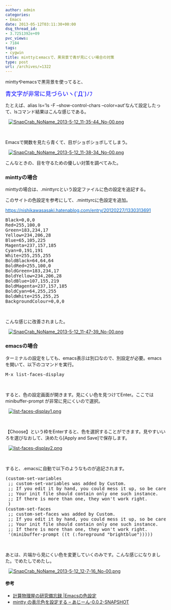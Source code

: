 ```yaml
---
author: admin
categories:
- Emacs
date: 2013-05-12T03:11:30+00:00
dsq_thread_id:
- 3.7251392e+09
pvc_views:
- 7184
tags:
- cygwin
title: minttyとemacsで、黒背景で青が見にくい場合の対策
type: post
url: /archives/=1322
---
```


minttyやemacsで黒背景を使ってると、

<font color="#0000ff" size="4">青文字が非常に見づらいヽ(`Д´)ﾉﾌ</font>

たとえば、alias ls=&#8217;ls -F &#8211;show-control-chars &#8211;color=aut&#8217;なんて設定したって、lsコマンド結果はこんな感じである。

<div style="padding-bottom: 0px; margin: 0px; padding-left: 10px; padding-right: 10px; display: inline; float: none; padding-top: 0px" id="scid:887EC618-8FBE-49a5-A908-2339AF2EC531:4aa5817f-8a43-41e5-8de8-8443b322604a" class="wlWriterEditableSmartContent">
  <a target="_blank" href="https://picasaweb.google.com/111104490436597119823/Futurismo?authkey=Gv1sRgCM-A3fCH6v_BOQ#5876916277104513074"><img style="border: none; padding: 0px; margin: 0px" alt="SnapCrab_NoName_2013-5-12_11-35-44_No-00.png" src="https://lh5.ggpht.com/-74nu9w97j0s/UY8AN3-GkDI/AAAAAAAAARc/M9b-cS5YVAQ/SnapCrab_NoName_2013-5-12_11-35-44_No-00.png" /></a>
</div>

&#160;

Emacsで関数を見たら青くて、目がショボショボしてしまう。

<div style="padding-bottom: 0px; margin: 0px; padding-left: 10px; padding-right: 10px; display: inline; float: none; padding-top: 0px" id="scid:887EC618-8FBE-49a5-A908-2339AF2EC531:cb2d4297-9f60-4719-a4d7-f6544a035b6f" class="wlWriterEditableSmartContent">
  <a target="_blank" href="https://picasaweb.google.com/111104490436597119823/Futurismo?authkey=Gv1sRgCM-A3fCH6v_BOQ#5876916830457784402"><img style="border: none; padding: 0px; margin: 0px" alt="SnapCrab_NoName_2013-5-12_11-38-34_No-00.png" src="https://lh3.ggpht.com/-yKnyycmnto0/UY8AuFXzaFI/AAAAAAAAARw/esGgRLLVrYQ/SnapCrab_NoName_2013-5-12_11-38-34_No-00.png" /></a>
</div>

こんなときの、目を守るための優しい対策を調べてみた。

### minttyの場合

minttyの場合は、.minttyrcという設定ファイルに色の設定を追記する。

このサイトの色設定を参考にして、.minttyrcに色設定を追加。

[<font color="#0066cc">https://nishikawasasaki.hatenablog.com/entry/20120227/1330313691</font>][1]

<div style="padding-bottom: 0px; margin: 0px; padding-left: 0px; padding-right: 0px; display: inline; float: none; padding-top: 0px" id="scid:812469c5-0cb0-4c63-8c15-c81123a09de7:ca21b52a-0103-4f67-af8e-129d554228ce" class="wlWriterEditableSmartContent">
  <pre name="code" class="c">Black=0,0,0
Red=255,100,0
Green=183,234,17
Yellow=234,206,28
Blue=65,105,225
Magenta=237,157,185
Cyan=0,191,191
White=255,255,255
BoldBlack=64,64,64
BoldRed=255,100,0
BoldGreen=183,234,17
BoldYellow=234,206,28
BoldBlue=107,155,219
BoldMagenta=237,157,185
BoldCyan=64,255,255
BoldWhite=255,255,25
BackgroundColour=0,0,0
</pre>
</div>

&#160;

こんな感じに改善されました。

<div style="padding-bottom: 0px; margin: 0px; padding-left: 10px; padding-right: 10px; display: inline; float: none; padding-top: 0px" id="scid:887EC618-8FBE-49a5-A908-2339AF2EC531:749938d5-3970-4f1e-a34c-bc75a22d3ff7" class="wlWriterEditableSmartContent">
  <a target="_blank" href="https://picasaweb.google.com/111104490436597119823/Futurismo?authkey=Gv1sRgCM-A3fCH6v_BOQ#5876924313418569250"><img style="border: none; padding: 0px; margin: 0px" alt="SnapCrab_NoName_2013-5-12_11-47-39_No-00.png" src="https://lh5.ggpht.com/-xMS6DGYdnUw/UY8HhpkrliI/AAAAAAAAASM/_wn3Dh3ZpNk/SnapCrab_NoName_2013-5-12_11-47-39_No-00.png" /></a>
</div>

### emacsの場合

ターミナルの設定をしても、emacs表示は別口なので、別設定が必要。emacsを開いて、以下のコマンドを実行。

<div style="padding-bottom: 0px; margin: 0px; padding-left: 0px; padding-right: 0px; display: inline; float: none; padding-top: 0px" id="scid:812469c5-0cb0-4c63-8c15-c81123a09de7:0fa64e66-6389-4e87-843f-2828a3c09a22" class="wlWriterEditableSmartContent">
  <pre name="code" class="c">M-x list-faces-display</pre>
</div>

&#160;

すると、色の設定画面が開きます。見にくい色を見つけてEnter。ここではminibuffer-prompt が非常に見にくいので選択。

<div style="padding-bottom: 0px; margin: 0px; padding-left: 10px; padding-right: 10px; display: inline; float: none; padding-top: 0px" id="scid:887EC618-8FBE-49a5-A908-2339AF2EC531:dabcf5fb-ea0c-47c1-ad87-5fc0572867b5" class="wlWriterEditableSmartContent">
  <a target="_blank" href="https://picasaweb.google.com/111104490436597119823/Futurismo?authkey=Gv1sRgCM-A3fCH6v_BOQ#5876924313883010290"><img style="border: none; padding: 0px; margin: 0px" alt="list-faces-display1.png" src="https://lh4.ggpht.com/-HoIipHDcTSY/UY8HhrTaZPI/AAAAAAAAASQ/c9JiYuZ0TL0/list-faces-display1.png" /></a>
</div>

&#160;

【Choose】という枠をEnterすると、色を選択することができます。見やすいいろを選びなおして、決めたら[Apply and Save]で保存します。

<div style="padding-bottom: 0px; margin: 0px; padding-left: 10px; padding-right: 10px; display: inline; float: none; padding-top: 0px" id="scid:887EC618-8FBE-49a5-A908-2339AF2EC531:e82b375a-ae50-4607-96d8-b17913c51b37" class="wlWriterEditableSmartContent">
  <a target="_blank" href="https://picasaweb.google.com/111104490436597119823/Futurismo?authkey=Gv1sRgCM-A3fCH6v_BOQ#5876924326741110578"><img style="border: none; padding: 0px; margin: 0px" alt="list-faces-display2.png" src="https://lh6.ggpht.com/-dWtYBHwe3ME/UY8HibNBbzI/AAAAAAAAASg/lhOe7wJ2ri8/list-faces-display2.png" /></a>
</div>

&#160;

すると、.emacsに自動で以下のようなものが追記されます。

<div style="padding-bottom: 0px; margin: 0px; padding-left: 0px; padding-right: 0px; display: inline; float: none; padding-top: 0px" id="scid:812469c5-0cb0-4c63-8c15-c81123a09de7:99cff5b2-952b-4ad2-9cad-1be6089526fb" class="wlWriterEditableSmartContent">
  <pre name="code" class="c">(custom-set-variables
 ;; custom-set-variables was added by Custom.
 ;; If you edit it by hand, you could mess it up, so be careful.
 ;; Your init file should contain only one such instance.
 ;; If there is more than one, they won't work right.
 )
(custom-set-faces
 ;; custom-set-faces was added by Custom.
 ;; If you edit it by hand, you could mess it up, so be careful.
 ;; Your init file should contain only one such instance.
 ;; If there is more than one, they won't work right.
 '(minibuffer-prompt ((t (:foreground "brightblue")))))
</pre>
</div>

&#160;

あとは、片端から見にくい色を変更していくのみです。こんな感じになりました。でめたしでめたし。

<div style="padding-bottom: 0px; margin: 0px; padding-left: 10px; padding-right: 10px; display: inline; float: none; padding-top: 0px" id="scid:887EC618-8FBE-49a5-A908-2339AF2EC531:62f8acc0-6c09-48a8-80e2-3d6ec94060e7" class="wlWriterEditableSmartContent">
  <a target="_blank" href="https://picasaweb.google.com/111104490436597119823/Futurismo?authkey=Gv1sRgCM-A3fCH6v_BOQ#5876924312953566162"><img style="border: none; padding: 0px; margin: 0px" alt="SnapCrab_NoName_2013-5-12_12-7-16_No-00.png" src="https://lh6.ggpht.com/-_obO5x7_0zU/UY8Hhn10M9I/AAAAAAAAASU/2SDPVuykp-Y/SnapCrab_NoName_2013-5-12_12-7-16_No-00.png" /></a>
</div>

#### 参考

  * [計算物理屋の研究備忘録 |Emacsの色設定][2] 
  * [mintty の表示色を設定する &#8211; あじーん-0.0.2-SNAPSHOT][1]

 [1]: https://nishikawasasaki.hatenablog.com/entry/20120227/1330313691
 [2]: https://keisanbutsuriya.blog.fc2.com/blog-entry-51.html
